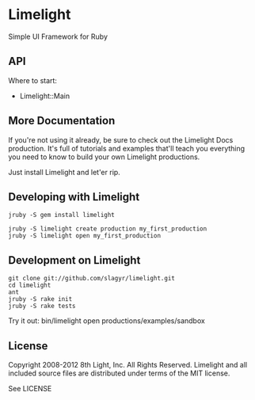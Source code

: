 # Limelight

Simple UI Framework for Ruby

## API

Where to start:

* Limelight::Main

## More Documentation

If you're not using it already, be sure to check out the Limelight Docs production.  It's full of tutorials and examples
that'll teach you everything you need to know to build your own Limelight productions.

Just install Limelight and let'er rip.

## Developing with Limelight
    jruby -S gem install limelight

    jruby -S limelight create production my_first_production
    jruby -S limelight open my_first_production

## Development on Limelight
    git clone git://github.com/slagyr/limelight.git
    cd limelight
    ant
    jruby -S rake init
    jruby -S rake tests

Try it out:
    bin/limelight open productions/examples/sandbox

## License

Copyright 2008-2012 8th Light, Inc. All Rights Reserved.
Limelight and all included source files are distributed under terms of the MIT license.

See LICENSE